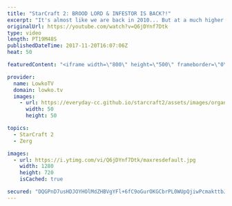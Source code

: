 ```yaml
---
title: "StarCraft 2: BROOD LORD & INFESTOR IS BACK?!"
excerpt: "It's almost like we are back in 2010... But at a much higher level. Subscribe for more videos: http://lowko.tv/youtube Zest vs Solar: https://www.youtube.com/watch?v=Bj6749fN7ag  In this match between Scarlett and Zest, Scarlett decides to focus on a very defensive style. She defends pushes with Hydra"
originalUrl: https://youtube.com/watch?v=Q6jDYnf7Dtk
type: video
length: PT19M48S
publishedDateTime: 2017-11-20T16:07:06Z
heat: 50

featuredContent: "<iframe width=\"800\" height=\"500\" frameborder=\"0\" src=\"https://www.youtube.com/embed/Q6jDYnf7Dtk\" allow=\"accelerometer; autoplay; encrypted-media; gyroscope; picture-in-picture\" allowfullscreen></iframe>"

provider:
  name: LowkoTV
  domain: lowko.tv
  images:
    - url: https://everyday-cc.github.io/starcraft2/assets/images/organizations/lowko.tv-50x50.jpg
      width: 50
      height: 50

topics:
  - StarCraft 2
  - Zerg

images:
  - url: https://i.ytimg.com/vi/Q6jDYnf7Dtk/maxresdefault.jpg
    width: 1280
    height: 720
    isCached: true

secured: "DQGPnD7usHDJOYHOlMdZHBVgYFl+6fC9oGurOKGCbrPL0WUpQjiwPcmakttbJTqm5bwtNJUGEMcwxnoP3GECvYFhzhD8EuWHFUfCgvcFZVxjzD9biVcIS+0f8R46EEepNBWnQ5RmqlsazQ4pposyB3hCV1dtlQqGTjN4u0tPjxtJgZ1u3/NhdZCSDg6+KLpAWiRMdRnAPDEEVm4YAi+F2lucVbmyLSf1WYR+v0e2GbvsA9Ao6+rYtCJyC2bnZE/Q7SEiD21uRh/RYlaVTO1dXbi05hE2/abIEqI4XYfHONFqkrDFbV6m+IHoS9V36bqbexw1BXChnuJmW2wjoEXRpM2N1+HLOr/sL6G1yYZLXsvlEbteE++C7L/I133C6rZxHlgyitbsqdDizV9mVFEQZD2wcKWTT216SaXUX6zz6Og=;fCHU5e9RCCHSNO+f+a1I3g=="
---
```


